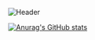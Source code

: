 ![Header](https://www.cyberstudios.io/wp-content/uploads/2016/07/Custom-Hardware-Software-Central-Coast-NSW_hires.jpg)

[![Anurag's GitHub stats](https://github-readme-stats.vercel.app/api?username=garymansted)](https://github.com/anuraghazra/github-readme-stats)



<!--
**garymansted/garymansted** is a ✨ _special_ ✨ repository because its `README.md` (this file) appears on your GitHub profile.

Here are some ideas to get you started:

- 🔭 I’m currently working on ...
- 🌱 I’m currently learning ...
- 👯 I’m looking to collaborate on ...
- 🤔 I’m looking for help with ...
- 💬 Ask me about ...
- 📫 How to reach me: ...
- 😄 Pronouns: ...
- ⚡ Fun fact: ...
-->
